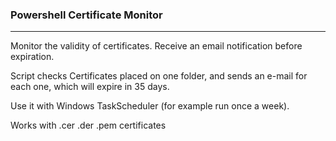 ### Powershell Certificate Monitor
---
Monitor the validity of certificates. Receive an email notification before expiration.

Script checks Certificates placed on one folder, and sends an e-mail for each one, which will expire in 35 days.

Use it with Windows TaskScheduler (for example run once a week).

Works with .cer .der .pem certificates